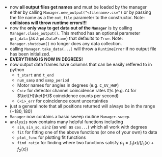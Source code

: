 - now **all output files get names** and must be loaded by the manager either by calling `Manager.new_output("<filename>.csv")` or by passing the file name as a the `out_file` parameter to the constructor. Note: **collisions will throw runtime errors!!!**
- now the **only way to get data out of the `Manager`** is by calling `Manager.close_output()`. This method has an optional parameter `get_data` (as a `pd.DataFrame`) that defaults to `True`. Note: `Manager.shutdown()` no longer does any data collection.
- calling `Manager.take_data(...)` will throw a `RuntimeError` if no output file has been initialized.
- **EVERYTHING IS NOW IN DEGREES!**
- now output data frames have columns that can be easily reffered to in python
    - `t_start` and `t_end`
    - `num_samp` and `samp_period`
    - Motor names for angles in degrees (e.g. `C_UV_HWP`)
    - `C<i>` for detector channel coincidence rates #/s (e.g. `C4` for $\ket{H}\ket{H}$ coincidence counts per second)
    - `C<i>_err` for coincidence count uncertainties
- just a general note that all positions returned will always be in the range $(-180,180]$
- `Manager` now contains a basic sweep routine `Manager.sweep`.
- `analysis` now contains many helpful functions including
    - `sin`, `sin_sq`, `sin2` (as well as `cos...`) which all work with degrees
    - `fit` for fitting one of the above functions (or one of your own) to data
    - `plot_func` for plotting fit functions
    - `find_ratio` for finding where two functions satisfy $p_1 = f_1(x)/(f_1(x)+f_2(x))$
